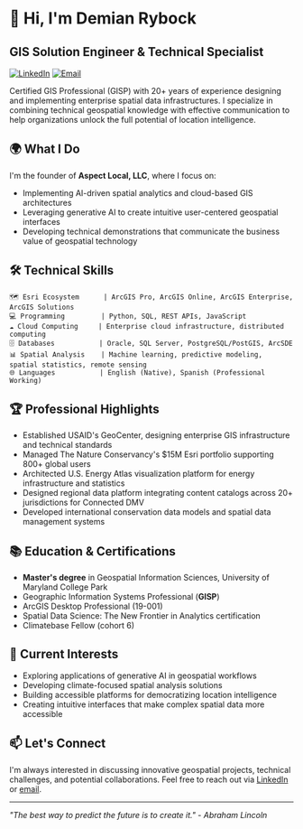# 👋 Hi, I'm Demian Rybock

## GIS Solution Engineer & Technical Specialist

[![LinkedIn](https://img.shields.io/badge/LinkedIn-Connect-blue?style=for-the-badge&logo=linkedin)](https://www.linkedin.com/in/demianrybock)
[![Email](https://img.shields.io/badge/Email-Contact-red?style=for-the-badge&logo=gmail)](mailto:drybock@gmail.com)

Certified GIS Professional (GISP) with 20+ years of experience designing and implementing enterprise spatial data infrastructures. I specialize in combining technical geospatial knowledge with effective communication to help organizations unlock the full potential of location intelligence.

## 🌍 What I Do

I'm the founder of **Aspect Local, LLC**, where I focus on:

- Implementing AI-driven spatial analytics and cloud-based GIS architectures
- Leveraging generative AI to create intuitive user-centered geospatial interfaces
- Developing technical demonstrations that communicate the business value of geospatial technology

## 🛠️ Technical Skills

```
🗺️ Esri Ecosystem      | ArcGIS Pro, ArcGIS Online, ArcGIS Enterprise, ArcGIS Solutions
💻 Programming         | Python, SQL, REST APIs, JavaScript
☁️ Cloud Computing     | Enterprise cloud infrastructure, distributed computing
🗄️ Databases           | Oracle, SQL Server, PostgreSQL/PostGIS, ArcSDE
📊 Spatial Analysis    | Machine learning, predictive modeling, spatial statistics, remote sensing
🌐 Languages           | English (Native), Spanish (Professional Working)
```

## 🏆 Professional Highlights

- Established USAID's GeoCenter, designing enterprise GIS infrastructure and technical standards
- Managed The Nature Conservancy's $15M Esri portfolio supporting 800+ global users
- Architected U.S. Energy Atlas visualization platform for energy infrastructure and statistics
- Designed regional data platform integrating content catalogs across 20+ jurisdictions for Connected DMV
- Developed international conservation data models and spatial data management systems

## 📚 Education & Certifications

- **Master's degree** in Geospatial Information Sciences, University of Maryland College Park
- Geographic Information Systems Professional (**GISP**)
- ArcGIS Desktop Professional (19-001)
- Spatial Data Science: The New Frontier in Analytics certification
- Climatebase Fellow (cohort 6)

## 🌱 Current Interests

- Exploring applications of generative AI in geospatial workflows
- Developing climate-focused spatial analysis solutions
- Building accessible platforms for democratizing location intelligence
- Creating intuitive interfaces that make complex spatial data more accessible

## 📫 Let's Connect

I'm always interested in discussing innovative geospatial projects, technical challenges, and potential collaborations. Feel free to reach out via [LinkedIn](https://www.linkedin.com/in/demianrybock) or [email](mailto:drybock@gmail.com).

---

*"The best way to predict the future is to create it." - Abraham Lincoln*

